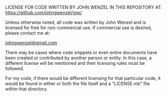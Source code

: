 LICENSE FOR CODE WRITTEN BY JOHN WENZEL IN THIS REPOSITORY AT:
https://github.com/johngwenzel/jgw/

Unless otherwise noted, all code was written by John Wenzel and
is licensed for free for non-commercial use. If commercial use
is desired, please contact me at:

johngwenzel@gmail.com

There may be cases where code snippets or even entire documents
have been created or contributed by another person or entity.
In this case, a different license will be mentioned and
their licensing rules must be followed.

For my code, if there would be different licensing for that
particular code, it would be found in either or both the
file itself and a "LICENSE.mb" file within that directory.

 
